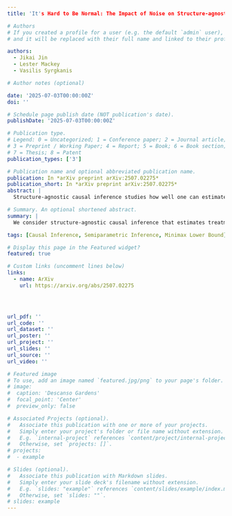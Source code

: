 ```yaml
---
title: 'It's Hard to Be Normal: The Impact of Noise on Structure-agnostic Estimation'

# Authors
# If you created a profile for a user (e.g. the default `admin` user), write the username (folder name) here
# and it will be replaced with their full name and linked to their profile.

authors:
  - Jikai Jin
  - Lester Mackey
  - Vasilis Syrgkanis

# Author notes (optional)

date: '2025-07-03T00:00:00Z'
doi: ''

# Schedule page publish date (NOT publication's date).
publishDate: '2025-07-03T00:00:00Z'

# Publication type.
# Legend: 0 = Uncategorized; 1 = Conference paper; 2 = Journal article;
# 3 = Preprint / Working Paper; 4 = Report; 5 = Book; 6 = Book section;
# 7 = Thesis; 8 = Patent
publication_types: ['3']

# Publication name and optional abbreviated publication name.
publication: In *arXiv preprint arXiv:2507.02275*
publication_short: In *arXiv preprint arXiv:2507.02275*
abstract: |
  Structure-agnostic causal inference studies how well one can estimate a treatment effect given black-box machine learning estimates of nuisance functions (like the impact of confounders on treatment and outcomes). Here, we find that the answer depends in a surprising way on the distribution of the treatment noise. Focusing on the partially linear model of \citet{robinson1988root}, we first show that the widely adopted double machine learning (DML) estimator is minimax rate-optimal for Gaussian treatment noise, resolving an open problem of \citet{mackey2018orthogonal}. Meanwhile, for independent non-Gaussian treatment noise, we show that DML is always suboptimal by constructing new practical procedures with higher-order robustness to nuisance errors. These *ACE* procedures use structure-agnostic cumulant estimators to achieve r-th order insensitivity to nuisance errors whenever the (r+1)-st treatment cumulant is non-zero. We complement these core results with novel minimax guarantees for binary treatments in the partially linear model. Finally, using synthetic demand estimation experiments, we demonstrate the practical benefits of our higher-order robust estimators.

# Summary. An optional shortened abstract.
summary: |
  We consider structure-agnostic causal inference that estimates treatment effect estimation using black-box ML estimates of nuisance functions, and show that the celebrated DML is optimal when the treatment noise is Gaussian. When the noise is non-Gaussian, we propose ACE, a novel class of higher-order structure-agnostic estimators.

tags: [Causal Inference, Semiparametric Inference, Minimax Lower Bound]

# Display this page in the Featured widget?
featured: true

# Custom links (uncomment lines below)
links:
  - name: ArXiv
    url: https://arxiv.org/abs/2507.02275


  

url_pdf: ''
url_code: ''
url_dataset: ''
url_poster: ''
url_project: ''
url_slides: ''
url_source: ''
url_video: ''

# Featured image
# To use, add an image named `featured.jpg/png` to your page's folder.
# image:
#  caption: 'Descanso Gardens'
#  focal_point: 'Center'
#  preview_only: false

# Associated Projects (optional).
#   Associate this publication with one or more of your projects.
#   Simply enter your project's folder or file name without extension.
#   E.g. `internal-project` references `content/project/internal-project/index.md`.
#   Otherwise, set `projects: []`.
# projects:
#  - example

# Slides (optional).
#   Associate this publication with Markdown slides.
#   Simply enter your slide deck's filename without extension.
#   E.g. `slides: "example"` references `content/slides/example/index.md`.
#   Otherwise, set `slides: ""`.
# slides: example
---
```

